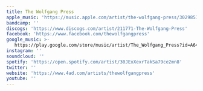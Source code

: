 ```yaml
---
title: The Wolfgang Press
apple_music: 'https://music.apple.com/artist/the-wolfgang-press/3029851'
bandcamp: ''
discogs: 'https://www.discogs.com/artist/211771-The-Wolfgang-Press'
facebook: 'https://www.facebook.com/thewolfgangpress'
google_music: >-
   https://play.google.com/store/music/artist/The_Wolfgang_Press?id=A64rwdvx6equgh7yvb2ihvymvpq
instagram: ''
soundcloud: ''
spotify: 'https://open.spotify.com/artist/30JExXexrTakSa79ce2mn8'
twitter: ''
website: 'https://www.4ad.com/artists/thewolfgangpress'
youtube: ''
---
```

